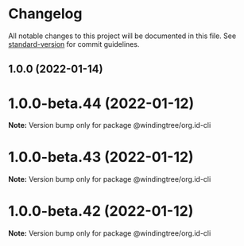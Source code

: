 # Changelog

All notable changes to this project will be documented in this file. See [standard-version](https://github.com/conventional-changelog/standard-version) for commit guidelines.

## 1.0.0 (2022-01-14)

# 1.0.0-beta.44 (2022-01-12)

**Note:** Version bump only for package @windingtree/org.id-cli





# 1.0.0-beta.43 (2022-01-12)

**Note:** Version bump only for package @windingtree/org.id-cli





# 1.0.0-beta.42 (2022-01-12)

**Note:** Version bump only for package @windingtree/org.id-cli
